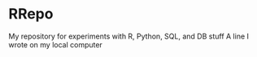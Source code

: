 # RRepo
My repository for experiments with R, Python, SQL, and DB stuff
A line I wrote on my local computer
